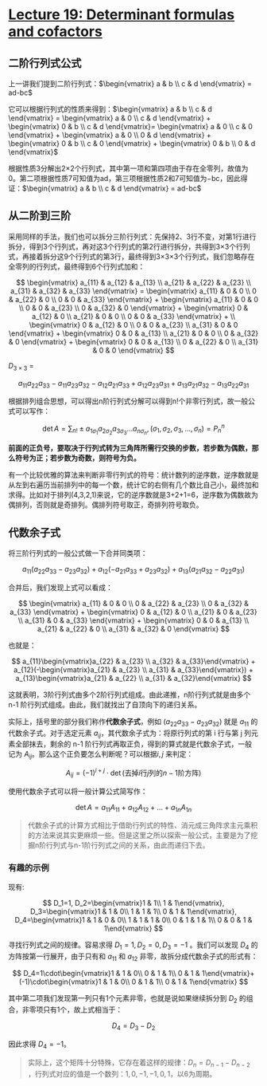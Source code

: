 # [Lecture 19: Determinant formulas and cofactors](https://ocw.mit.edu/courses/18-06-linear-algebra-spring-2010/resources/lecture-19-determinant-formulas-and-cofactors/)

## 二阶行列式公式

上一讲我们提到二阶行列式：$\begin{vmatrix} 
a & b \\
c & d
\end{vmatrix} = ad-bc$

它可以根据行列式的性质来得到：$\begin{vmatrix} 
a & b \\
c & d
\end{vmatrix} = 
\begin{vmatrix}
a & 0 \\
c & d
\end{vmatrix} +
\begin{vmatrix}
0 & b \\
c & d
\end{vmatrix}= \begin{vmatrix}
a & 0 \\
c & 0
\end{vmatrix} +
\begin{vmatrix}
a & 0 \\
0 & d
\end{vmatrix} +
\begin{vmatrix}
0 & b \\
c & 0
\end{vmatrix} +
\begin{vmatrix}
0 & b \\
0 & d
\end{vmatrix}$

根据性质3分解出2×2个行列式，其中第一项和第四项由于存在全零列，故值为0。第二项根据性质7可知值为ad，第三项根据性质2和7可知值为−bc，因此得证：$\begin{vmatrix}
a & b \\
c & d
\end{vmatrix} = ad-bc$

## 从二阶到三阶

采用同样的手法，我们也可以拆分三阶行列式：先保持2、3行不变，对第1行进行拆分，得到3个行列式，再对这3个行列式的第2行进行拆分，共得到3×3个行列式，再接着拆分这9个行列式的第3行，最终得到3×3×3个行列式，我们忽略存在全零列的行列式，最终得到6个行列式加和：

$$
\begin{vmatrix} 
a_{11} & a_{12} & a_{13} \\
a_{21} & a_{22} & a_{23} \\
a_{31} & a_{32} & a_{33}
\end{vmatrix} = 
\begin{vmatrix}
a_{11} & 0 & 0 \\
0 & a_{22} & 0 \\
0 & 0 & a_{33}
\end{vmatrix} +
\begin{vmatrix}
a_{11} & 0 & 0 \\
0 & 0 & a_{23} \\
0 & a_{32} & 0
\end{vmatrix} +
\begin{vmatrix}
0 & a_{12} & 0 \\
a_{21} & 0 & 0 \\
0 & 0 & a_{33}
\end{vmatrix} + \\
\begin{vmatrix}
0 & a_{12} & 0 \\
0 & 0 & a_{23} \\
a_{31} & 0 & 0
\end{vmatrix} +
\begin{vmatrix}
0 & 0 & a_{13} \\
a_{21} & 0 & 0 \\
0 & a_{32} & 0
\end{vmatrix} +
\begin{vmatrix}
0 & 0 & a_{13} \\
0 & a_{22} & 0 \\
a_{31} & 0 & 0
\end{vmatrix}
$$

$D_{3 \times 3}$ = 

$$
a_{11}a_{22}a_{33} - a_{11}a_{23}a_{32} - a_{12}a_{21}a_{33} + a_{12}a_{23}a_{31} + a_{13}a_{21}a_{32} - a_{13}a_{22}a_{31}
$$

根据排列组合思想，可以得出n阶行列式分解可以得到n!个非零行列式，故一般公式可以写作：

$$
\det A = \sum_{n!} \pm a_{1\sigma_1}a_{2\sigma_2}a_{3\sigma_3}...a_{n\sigma_n}, (\sigma_1,\sigma_2,\sigma_3,...,\sigma_n)=P_n^n
$$

**前面的正负号，要取决于行列式转为三角阵所需行交换的步数，若步数为偶数，那么符号为正；若步数为奇数，则符号为负。**

有一个比较优雅的算法来判断非零行列式的符号：统计数列的逆序数，逆序数就是从左到右遍历当前排列中的每一个数，统计它的右侧有几个数比自己小，最终加和求得。比如对于排列(4,3,2,1)来说，它的逆序数就是3+2+1=6，逆序数为偶数故为偶排列，否则就是奇排列。偶排列符号取正，奇排列符号取负。

## 代数余子式

将三阶行列式的一般公式做一下合并同类项：

$$
a_{11}(a_{22}a_{33}-a_{23}a_{32})+a_{12}(-a_{21}a_{33}+a_{23}a_{32})+a_{13}(a_{21}a_{32}-a_{22}a_{31})
$$

合并后，我们发现上式可以看成：

$$
\begin{vmatrix} 
a_{11} & 0 & 0 \\
0 & a_{22} & a_{23} \\
0 & a_{32} & a_{33}
\end{vmatrix} +
\begin{vmatrix}
0 & a_{12} & 0 \\
a_{21} & 0 & a_{23} \\
a_{31} & 0 & a_{33}
\end{vmatrix} +
\begin{vmatrix}
0 & 0 & a_{13} \\
a_{21} & a_{22} & 0 \\
a_{31} & a_{32} & 0
\end{vmatrix}
$$

也就是：

$$
a_{11}\begin{vmatrix}a_{22} & a_{23} \\ a_{32} & a_{33}\end{vmatrix} + a_{12}(-\begin{vmatrix}a_{21} & a_{23} \\ a_{31} & a_{33}\end{vmatrix}) + a_{13}\begin{vmatrix}a_{21} & a_{22} \\ a_{31} & a_{32}\end{vmatrix}
$$

这就表明，3阶行列式由多个2阶行列式组成。由此递推，n阶行列式就是由多个 n-1 阶行列式组成。由此，我们就找出了自顶向下的递归关系。

实际上，括号里的部分我们称作**代数余子式**，例如 $(a_{22}a_{33}-a_{23}a_{32})$ 就是 $a_{11}$ 的代数余子式。对于选定元素 $a_{ij}$，其代数余子式为：将原行列式的第 i 行与第 j 列元素全部抹去，剩余的 n-1 阶行列式再取正负，得到的算式就是代数余子式，一般记为 $A_{ij}$。那么这个正负要怎么判断呢？可以根据$i,j$ 来判定：

$$
A_{ij}=(-1)^{i+j}\cdot\det(\text{去掉}i\text{行}j\text{列的}n-1\text{阶方阵})
$$

使用代数余子式可以将一般计算公式简写作：

$$
\det A = a_{11}A_{11}+a_{12}A_{12}+...+a_{1n}A_{1n}
$$

> 代数余子式的计算方式相比于借助行列式的特性、消元成三角阵求主元乘积的方法来说其实更麻烦一些。但是这里之所以探索一般公式，主要是为了挖掘n阶行列式与n-1阶行列式之间的关系，由此而递归下去。
> 

### 有趣的示例

现有:

$$
D_1=1, D_2=\begin{vmatrix}1 & 1\\ 1 & 1\end{vmatrix}, D_3=\begin{vmatrix}1 & 1 & 0\\ 1 & 1 & 1\\ 0 & 1 & 1\end{vmatrix}, D_4=\begin{vmatrix}1 & 1 & 0 & 0\\ 1 & 1 & 1 & 0\\ 0 & 1 & 1 & 1\\ 0 & 0 & 1 & 1\end{vmatrix}
$$

寻找行列式之间的规律。容易求得 $D_1=1, D_2=0, D_3=-1$ 。我们可以发现 $D_4$ 的方阵按第一行展开，由于只有和 $a_{11}$ 和 $a_{12}$ 非零，故拆分成代数余子式的形式有：

$$
D_4=1\cdot\begin{vmatrix}1 & 1 & 0\\ 0 & 1 & 1\\ 0 & 1 & 1\end{vmatrix}+(-1)\cdot\begin{vmatrix}1 & 1 & 0\\ 0 & 1 & 1\\ 0 & 1 & 1\end{vmatrix}
$$

其中第二项我们发现第一列只有1个元素非零，也就是说如果继续拆分到 $D_2$ 的组合，非零项只有1个，故上式相当于：

$$
D_4=D_3-D_2
$$

因此求得 $D_4=-1$。

> 实际上，这个矩阵十分特殊，它存在着这样的规律：$D_n=D_{n-1}-D_{n-2}$ ，行列式对应的值是一个数列：$1,0,-1,-1,0,1$，以6为周期。
>